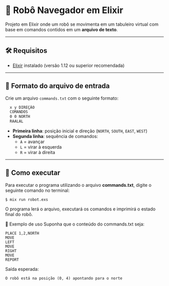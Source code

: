 # 🤖 Robô Navegador em Elixir

Projeto em Elixir onde um robô se movimenta em um tabuleiro virtual com base em comandos contidos em um **arquivo de texto**.

---

## 🛠️ Requisitos

- [Elixir](https://elixir-lang.org/install.html) instalado (versão 1.12 ou superior recomendada)

---

## 📁 Formato do arquivo de entrada

Crie um arquivo `commands.txt` com o seguinte formato:
```bash
  x y DIREÇÃO
  COMANDOS
  0 0 NORTH
  RAALAL
```
- **Primeira linha**: posição inicial e direção (`NORTH`, `SOUTH`, `EAST`, `WEST`)
- **Segunda linha**: sequência de comandos:
  - `A` = avançar
  - `L` = virar à esquerda
  - `R` = virar à direita

---

## 🚀 Como executar

Para executar o programa utilizando o arquivo **commands.txt**, digite o seguinte comando no terminal:

```shell
$ mix run robot.exs
```
O programa lerá o arquivo, executará os comandos e imprimirá o estado final do robô.

🧠 Exemplo de uso
Suponha que o conteúdo do commands.txt seja:

```
PLACE 1,2,NORTH
MOVE
LEFT
MOVE
RIGHT
MOVE
REPORT
```
Saída esperada:
```
O robô está na posição (0, 4) apontando para o norte
```





